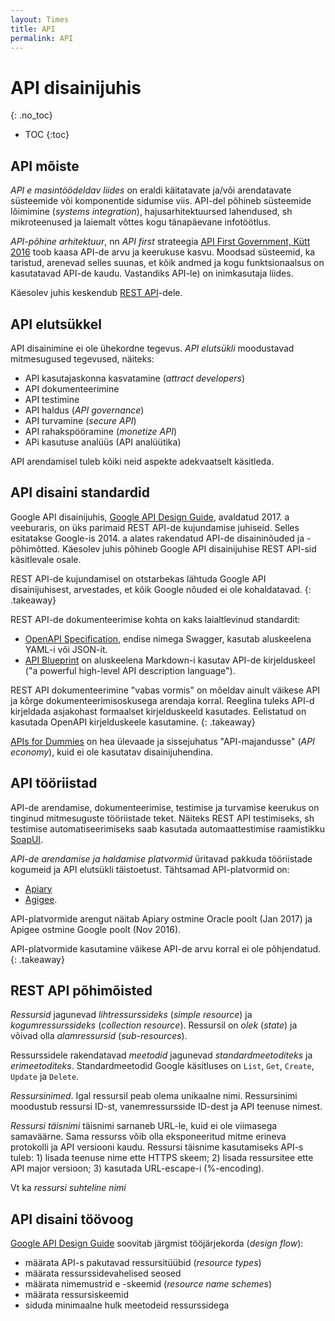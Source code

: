 ```yaml
---
layout: Times
title: API
permalink: API
---
```


# API disainijuhis
{: .no_toc}

- TOC
{:toc}

## API mõiste

*API e masintöödeldav liides*  on eraldi käitatavate ja/või arendatavate süsteemide või komponentide sidumise viis. API-del põhineb süsteemide lõimimine (_systems integration_), hajusarhitektuursed lahendused, sh mikroteenused ja laiemalt võttes kogu tänapäevane infotöötlus.

*API-põhine arhitektuur*, nn _API first_ strateegia [API First Government, Kütt 2016](https://www.slideshare.net/AndresKtt/api-first-government) toob kaasa API-de arvu ja keerukuse kasvu. Moodsad süsteemid, ka taristud, arenevad selles suunas, et kõik andmed ja kogu funktsionaalsus on kasutatavad API-de kaudu. Vastandiks API-le) on inimkasutaja liides.

Käesolev juhis keskendub [REST API](https://en.wikipedia.org/wiki/Representational_state_transfer)-dele.

## API elutsükkel

API disainimine ei ole ühekordne tegevus. *API elutsükli* moodustavad mitmesugused tegevused, näiteks: 

- API kasutajaskonna kasvatamine (_attract developers_)
- API dokumenteerimine
- API testimine
- API haldus (_API governance_)
- API turvamine (_secure API_)
- API rahakspööramine (_monetize API_)
- APi kasutuse analüüs (API analüütika)

API arendamisel tuleb kõiki neid aspekte adekvaatselt käsitleda.

## API disaini standardid

Google API disainijuhis, [Google API Design Guide](https://cloud.google.com/apis/design), avaldatud 2017. a veeburaris, on üks parimaid REST API-de kujundamise juhiseid. Selles esitatakse Google-is 2014. a alates rakendatud API-de disaininõuded ja -põhimõtted. Käesolev juhis põhineb Google API disainijuhise REST API-sid käsitlevale osale.

REST API-de kujundamisel on otstarbekas lähtuda Google API disainijuhisest, arvestades, et kõik Google nõuded ei ole kohaldatavad.
{: .takeaway}

REST API-de dokumenteerimise kohta on kaks laialtlevinud standardit:
- [OpenAPI Specification](https://github.com/OAI/OpenAPI-Specification), endise nimega Swagger, kasutab aluskeelena YAML-i või JSON-it.   
- [API Blueprint](https://apiblueprint.org/) on aluskeelena Markdown-i kasutav API-de kirjelduskeel ("a powerful high-level API description language").

REST API dokumenteerimine "vabas vormis" on mõeldav ainult väikese API ja kõrge dokumenteerimisoskusega arendaja korral. Reeglina tuleks API-d kirjeldada asjakohast formaalset kirjelduskeeld kasutades. Eelistatud on kasutada OpenAPI kirjelduskeele kasutamine.
{: .takeaway}

[APIs for Dummies](http://www.appythings.nl/sites/default/files/api_for_dummies.pdf) on hea ülevaade ja sissejuhatus "API-majandusse" (_API economy_), kuid ei ole kasutatav disainijuhendina.

## API tööriistad

API-de arendamise, dokumenteerimise, testimise ja turvamise keerukus on tinginud mitmesuguste tööriistade teket. Näiteks REST API testimiseks, sh testimise automatiseerimiseks saab kasutada automaattestimise raamistikku [SoapUI](https://www.soapui.org/).

*API-de arendamise ja haldamise platvormid* üritavad pakkuda tööriistade kogumeid ja API elutsükli täistoetust. Tähtsamad API-platvormid on:

- [Apiary](https://apiary.io/)
- [Agigee](https://apigee.com).

API-platvormide arengut näitab Apiary ostmine Oracle poolt (Jan 2017) ja Apigee ostmine Google poolt (Nov 2016).

API-platvormide kasutamine väikese API-de arvu korral ei ole põhjendatud.
{: .takeaway} 

## REST API põhimõisted

*Ressursid* jagunevad *lihtressurssideks* (_simple resource_) ja *kogumressurssideks* (_collection resource_). Ressursil on *olek* (_state_) ja võivad olla *alamressursid* (_sub-resources_).

Ressurssidele rakendatavad *meetodid* jagunevad *standardmeetoditeks* ja *erimeetoditeks*. Standardmeetodid Google käsitluses on `List`, `Get`, `Create`, `Update` ja `Delete`.

*Ressursinimed*. Igal ressursil peab olema unikaalne nimi. Ressursinimi moodustub ressursi ID-st, vanemressursside ID-dest ja API teenuse nimest.

*Ressursi täisnimi* täisnimi sarnaneb URL-le, kuid ei ole viimasega samaväärne. Sama ressurss võib olla eksponeeritud mitme erineva protokolli ja API versiooni kaudu. Ressursi täisnime kasutamiseks API-s tuleb: 1) lisada teenuse nime ette HTTPS skeem; 2) lisada ressursitee ette API major versioon; 3) kasutada URL-escape-i (%-encoding).

Vt ka *ressursi suhteline nimi* 

## API disaini töövoog

[Google API Design Guide](https://cloud.google.com/apis/design/resources) soovitab järgmist tööjärjekorda (_design flow_):

- määrata API-s pakutavad ressursitüübid (_resource types_)
- määrata ressurssidevahelised seosed
- määrata nimemustrid e -skeemid (_resource name schemes_)
- määrata ressursiskeemid
- siduda minimaalne hulk meetodeid ressurssidega

